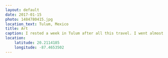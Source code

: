 ```yaml
---
layout: default
date: 2017-01-15
photo: 1484780415.jpg
location_text: Tulum, Mexico
title: Art
caption: I rested a week in Tulum after all this travel. I went almost everyday to that Art-Galery-Coffee place to relax, work and enjoy a nice fresh juice and Internet. ;)
location:
    latitude: 20.2114185
    longitude: -87.4653502
---
```

